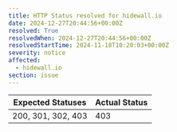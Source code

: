 ```yaml
---
title: HTTP Status resolved for hidewall.io
date: 2024-12-27T20:44:56+00:00Z
resolved: True
resolvedWhen: 2024-12-27T20:44:56+00:00Z
resolvedStartTime: 2024-11-18T10:20:03+00:00Z
severity: notice
affected:
  - hidewall.io
section: issue
---
```


| Expected Statuses | Actual Status  |
|-------------------|----------------|
| 200, 301, 302, 403 | 403 |
